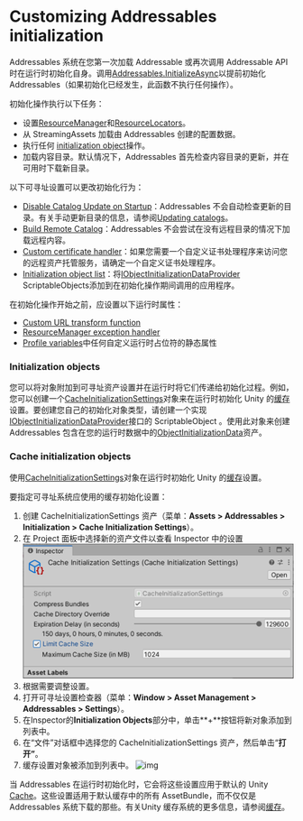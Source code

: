 # Customizing Addressables initialization

Addressables 系统在您第一次加载 Addressable 或再次调用 Addressable API 时在运行时初始化自身。调用[Addressables.InitializeAsync](https://docs.unity3d.com/Packages/com.unity.addressables@1.19/api/UnityEngine.AddressableAssets.Addressables.InitializeAsync.html)以提前初始化 Addressables（如果初始化已经发生，此函数不执行任何操作）。

初始化操作执行以下任务：

- 设置[ResourceManager](https://docs.unity3d.com/Packages/com.unity.addressables@1.19/api/UnityEngine.ResourceManagement.ResourceManager.html)和[ResourceLocators](https://docs.unity3d.com/Packages/com.unity.addressables@1.19/api/UnityEngine.AddressableAssets.ResourceLocators.html)。
- 从 StreamingAssets 加载由 Addressables 创建的配置数据。
- 执行任何 [initialization object](https://docs.unity3d.com/Packages/com.unity.addressables@1.19/manual/AddressableAssetSettings.html#initialization-object-list)操作。
- 加载内容目录。默认情况下，Addressables 首先检查内容目录的更新，并在可用时下载新目录。

以下可寻址设置可以更改初始化行为：

- [Disable Catalog Update on Startup](https://docs.unity3d.com/Packages/com.unity.addressables@1.19/manual/AddressableAssetSettings.html#catalog)：Addressables 不会自动检查更新的目录。有关手动更新目录的信息，请参阅[Updating catalogs](https://docs.unity3d.com/Packages/com.unity.addressables@1.19/manual/LoadContentCatalogAsync.html#updating-catalogs)。
- [Build Remote Catalog](https://docs.unity3d.com/Packages/com.unity.addressables@1.19/manual/AddressableAssetSettings.html#catalog)：Addressables 不会尝试在没有远程目录的情况下加载远程内容。
- [Custom certificate handler](https://docs.unity3d.com/Packages/com.unity.addressables@1.19/manual/AddressableAssetSettings.html#downloads)：如果您需要一个自定义证书处理程序来访问您的远程资产托管服务，请确定一个自定义证书处理程序。
- [Initialization object list](https://docs.unity3d.com/Packages/com.unity.addressables@1.19/manual/AddressableAssetSettings.html#initialization-object-list)：将[IObjectInitializationDataProvider](https://docs.unity3d.com/Packages/com.unity.addressables@1.19/api/UnityEngine.ResourceManagement.Util.IObjectInitializationDataProvider.html) ScriptableObjects添加到在初始化操作期间调用的应用程序。

在初始化操作开始之前，应设置以下运行时属性：

- [Custom URL transform function](https://docs.unity3d.com/Packages/com.unity.addressables@1.19/manual/TransformInternalId.html)
- [ResourceManager exception handler](https://docs.unity3d.com/Packages/com.unity.addressables@1.19/api/UnityEngine.ResourceManagement.ResourceManager.ExceptionHandler.html#UnityEngine_ResourceManagement_ResourceManager_ExceptionHandler)
- [Profile variables](https://docs.unity3d.com/Packages/com.unity.addressables@1.19/manual/AddressableAssetsProfiles.html#profile-variable-syntax)中任何自定义运行时占位符的静态属性

### Initialization objects

您可以将对象附加到可寻址资产设置并在运行时将它们传递给初始化过程。例如，您可以创建一个[CacheInitializationSettings](https://docs.unity3d.com/Packages/com.unity.addressables@1.19/api/UnityEditor.AddressableAssets.Settings.CacheInitializationSettings.html)对象来在运行时初始化 Unity 的[缓存](https://docs.unity3d.com/2019.4/Documentation/ScriptReference/Cache.html)设置。要创建您自己的初始化对象类型，请创建一个实现[IObjectInitializationDataProvider](https://docs.unity3d.com/Packages/com.unity.addressables@1.19/api/UnityEngine.ResourceManagement.Util.IObjectInitializationDataProvider.html)接口的 ScriptableObject 。使用此对象来创建Addressables 包含在您的运行时数据中的[ObjectInitializationData](https://docs.unity3d.com/Packages/com.unity.addressables@1.19/api/UnityEngine.ResourceManagement.Util.ObjectInitializationData.html)资产。

### Cache initialization objects

使用[CacheInitializationSettings](https://docs.unity3d.com/Packages/com.unity.addressables@1.19/api/UnityEditor.AddressableAssets.Settings.CacheInitializationSettings.html)对象在运行时初始化 Unity 的[缓存](https://docs.unity3d.com/2019.4/Documentation/ScriptReference/Cache.html)设置。

要指定可寻址系统应使用的缓存初始化设置：

1. 创建 CacheInitializationSettings 资产（菜单：**Assets > Addressables > Initialization > Cache Initialization Settings**）。
2. 在 Project 面板中选择新的资产文件以查看 Inspector 中的设置 ![img](addr_misc_0.png)
3. 根据需要调整设置。
4. 打开可寻址设置检查器（菜单：**Window > Asset Management > Addressables > Settings**）。
5. 在Inspector的**Initialization Objects**部分中，单击**+**按钮将新对象添加到列表中。
6. 在“文件”对话框中选择您的 CacheInitializationSettings 资产，然后单击“**打开”**。
7. 缓存设置对象被添加到列表中。 ![img](https://docs.unity3d.com/Packages/com.unity.addressables@1.19/manual/images/addr_misc_1.png)

当 Addressables 在运行时初始化时，它会将这些设置应用于默认的 Unity [Cache](https://docs.unity3d.com/2019.4/Documentation/ScriptReference/Cache.html)。这些设置适用于默认缓存中的所有 AssetBundle，而不仅仅是 Addressables 系统下载的那些。有关Unity 缓存系统的更多信息，请参阅[缓存](https://docs.unity3d.com/2019.4/Documentation/ScriptReference/Caching.html)。